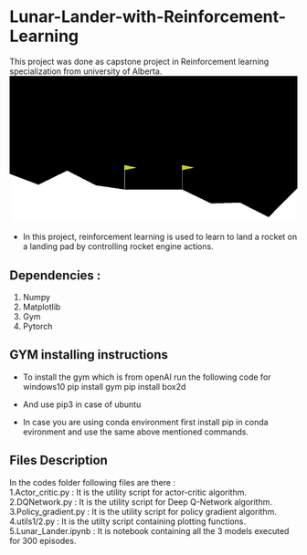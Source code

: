 # Lunar-Lander-with-Reinforcement-Learning
This project was done as capstone project in Reinforcement learning specialization from university of Alberta.
![](Assets/lunar.gif)
* In this project, reinforcement learning is used to learn to land a rocket on a landing pad by controlling rocket engine actions.
## Dependencies :
  1. Numpy
  2. Matplotlib
  3. Gym
  4. Pytorch
## GYM installing instructions
* To install the gym which is from openAI run the following code for windows10
  pip install gym
  pip install box2d
  
* And use pip3 in case of ubuntu
* In case you are using conda environment first install pip in conda evironment and use the same above mentioned commands.

## Files Description
 In the codes folder following files are there : </br>
   1.Actor_critic.py    : It is the utility script for actor-critic algorithm.</br> 
   2.DQNetwork.py       : It is the utility script for Deep Q-Network algorithm.</br>
   3.Policy_gradient.py : It is the utility script for policy gradient algorithm.</br>
   4.utils1/2.py        : It is the utilty script containing plotting functions.</br>
   5.Lunar_Lander.ipynb : It is notebook containing all the 3 models executed for 300 episodes.</br>

